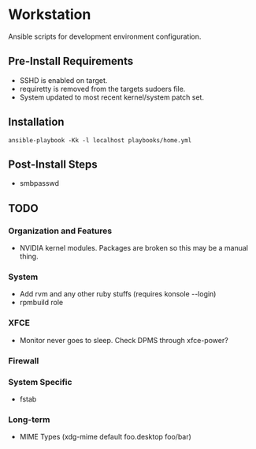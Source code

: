 Workstation
===========

Ansible scripts for development environment configuration.

## Pre-Install Requirements 
* SSHD is enabled on target.
* requiretty is removed from the targets sudoers file.
* System updated to most recent kernel/system patch set.

## Installation
``ansible-playbook -Kk -l localhost playbooks/home.yml``

## Post-Install Steps
* smbpasswd

## TODO
### Organization and Features
* NVIDIA kernel modules. Packages are broken so this may be a manual thing.

### System
* Add rvm and any other ruby stuffs (requires konsole --login)
* rpmbuild role

### XFCE
* Monitor never goes to sleep. Check DPMS through xfce-power?

### Firewall

### System Specific
* fstab

### Long-term
* MIME Types (xdg-mime default foo.desktop foo/bar)
